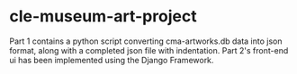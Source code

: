 # cle-museum-art-project
Part 1 contains a python script converting cma-artworks.db data into json format, along with a completed json file with indentation.
Part 2's front-end ui has been implemented using the Django Framework. 
